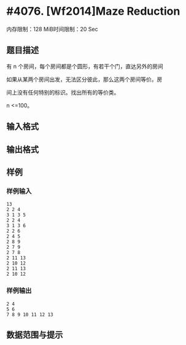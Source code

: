 # #4076. [Wf2014]Maze Reduction

内存限制：128 MiB时间限制：20 Sec

## 题目描述

 有 n 个房间，每个房间都是个圆形，有若干个门，直达另外的房间

如果从某两个房间出发，无法区分彼此，那么这两个房间等价。房

间上没有任何特别的标识。找出所有的等价类。

n <=100。

## 输入格式

## 输出格式

## 样例

### 样例输入

    
    13
    2 2 4
    3 1 3 5
    2 2 4
    3 1 3 6
    2 2 6
    2 4 5
    2 8 9
    2 7 9
    2 7 8
    2 11 13
    2 10 12
    2 11 13
    2 10 12
    
    

### 样例输出

    
    2 4
    5 6
    7 8 9 10 11 12 13
    
    

## 数据范围与提示
